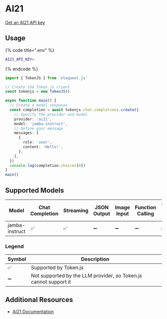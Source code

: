 # AI21

[Get an AI21 API key](https://studio.ai21.com/account/api-key?source=docs)

## Usage

{% code title=".env" %}
```bash
AI21_API_KEY=
```
{% endcode %}

```typescript
import { TokenJS } from 'eloquent.js'

// Create the Token.js client
const tokenjs = new TokenJS()

async function main() {
  // Create a model response
  const completion = await tokenjs.chat.completions.create({
    // Specify the provider and model
    provider: 'ai21',
    model: 'jamba-instruct',
    // Define your message
    messages: [
      {
        role: 'user',
        content: 'Hello!',
      },
    ],
  })
  console.log(completion.choices[0])
}
main()
```

<!-- compatibility -->
## Supported Models

| Model          | Chat Completion | Streaming | JSON Output | Image Input | Function Calling | N > 1 |
| -------------- | --------------- | --------- | ----------- | ----------- | ---------------- | ----- |
| jamba-instruct | ✅               | ✅         | ➖           | ➖           | ➖                | ✅     |

### Legend
| Symbol             | Description                           |
|--------------------|---------------------------------------|
| :white_check_mark: | Supported by Token.js                 |
| :heavy_minus_sign: | Not supported by the LLM provider, so Token.js cannot support it     |
<!-- end compatibility -->

## Additional Resources

* [AI21 Documentation](https://docs.ai21.com)
